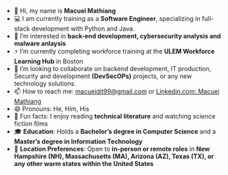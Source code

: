 
- 👋 Hi, my name is **Macuei Mathiang**
- 💻 I am currently training as a **Software Engineer**, specializing in full-stack development with Python and Java.
- 👀 I’m interested in **back-end development, cybersecurity analysis and malware anlaysis**
- ⚡ I’m currently completing workforce training at the **ULEM Workforce Learning Hub** in Boston
- 💞️ I’m looking to collaborate on backend development, IT production, Security and development **(DevSecOPs)** projects, or any new technology solutions.
- 📫 How to reach me: macueidit99@gmail.com or [Linkedin.com: Macuei Mathiang](https://www.linkedin.com/in/macuei/)
- 😄 Pronouns: He, Him, His
- 🌱 Fun facts: I enjoy reading **technical literature** and watching science fiction films
- 🎓 **Education**: Holds a **Bachelor’s degree in Computer Science** and a **Master’s degree in Information Technology**  
- 📍 **Location Preferences**: Open to **in-person or remote roles** in **New Hampshire (NH), Massachusetts (MA), Arizona (AZ), Texas (TX), or any other warm states within the United States**  
